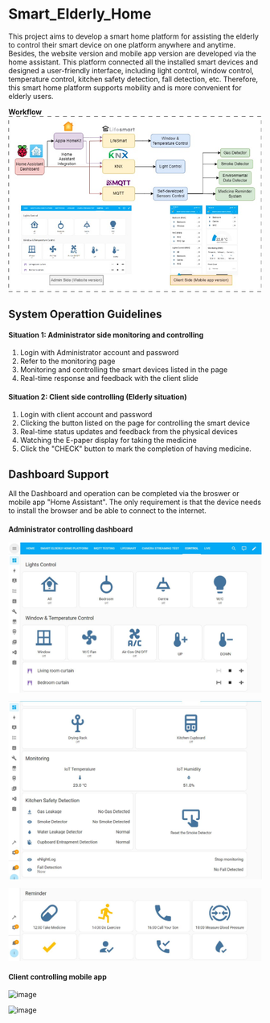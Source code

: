 # Smart_Elderly_Home
This project aims to develop a smart home platform for assisting the elderly to control their smart device on one platform anywhere and anytime. Besides, the website version and mobile app version are developed via the home assistant. This platform connected all the installed smart devices and designed a user-friendly interface, including light control, window control, temperature control, kitchen safety detection, fall detection, etc. Therefore, this smart home platform supports mobility and is more convenient for elderly users.

**Workflow**  
![image](https://github.com/Summer-Lo/Smart_Elderly_Home/blob/main/doc/img/smart_elderly_home.jpg)

**System Operattion Guidelines** 
----------------------------

#### Situation 1: Administrator side monitoring and controlling
1. Login with Administrator account and password
2. Refer to the monitoring page
3. Monitoring and controlling the smart devices listed in the page
4. Real-time response and feedback with the client slide

#### Situation 2: Client side controlling (Elderly situation)
1. Login with client account and password
2. Clicking the button listed on the page for controlling the smart device
3. Real-time status updates and feedback from the physical devices
4. Watching the E-paper display for taking the medicine
5. Click the "CHECK" button to mark the completion of having medicine.

**Dashboard Support**
----------------------------
All the Dashboard and operation can be completed via the broswer or mobile app "Home Assistant". The only requirement is that the device needs to install the browser and be able to connect to the internet.

#### Administrator controlling dashboard
![image](https://github.com/Summer-Lo/Smart_Elderly_Home/blob/main/doc/img/control_page1.jpg)

![image](https://github.com/Summer-Lo/Smart_Elderly_Home/blob/main/doc/img/control_page2.jpg)

![image](https://github.com/Summer-Lo/Smart_Elderly_Home/blob/main/doc/img/control_page3.jpg)

#### Client controlling mobile app
![image](https://github.com/Summer-Lo/Smart_Elderly_Home/blob/main/doc/img/client_mobile_page1.jpg)

![image](https://github.com/Summer-Lo/Smart_Elderly_Home/blob/main/doc/img/client_mobile_page2.jpg)